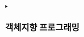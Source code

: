 <details>
<summary><h1>객체지향 프로그래밍</h1></summary>
<div markdown="1">

<h2>객체지향 프로그래밍의 특징</h2>
"객체" 들의 모임으로 파악하고자 하는 것으로 각각의 객체는 메시지를 주고받고, 데이터를 처리할 수 있습니다. (협력)
프로그램을 유연하고 변경이 용이하게 만들기 때문에 대규모 소프트웨어 개발에 많이 사용됩니다.
<br></br>

★ 유연하고, 변경이 용이하다
- 레고 블럭 조립하듯이

- 키보드, 마우스 갈아 끼우듯이

- 컴퓨터 부품 갈아 끼우듯이

- 컴포넌트를 쉽고 유연하게 변경하면서 개발할 수 있는 방법

**즉, 객체 지향 프로그래밍의 핵심은 다형성!!**

<h2>역할과 구현을 분리</h2>

역할과 구현으로 구분하면 세상이 단순해지고, 유연해지며 변경도 편리해진다.

>ex) 운전자 (역할)이 있는상태, 자동차는 어떤 종류(구현)여도 자동차의 역할을 한다.
자동차가 바뀌어도(구현) 운전자는 운전할 수 있다. (역할)

역할 = 인터페이스 / 구현 = 인터페이스를 구현한 클래스, 구현 객체

따라서 클라이언트는 대상의 역할(인터페이스)만 알면 되며, 내부구조나 대상 자체를 변경하여도 영향을 받지 않는다.

<h4>핵심❗객체를 설계할 때 역할과 구현을 명확히 분리하여 역할을 먼저 부여하고, 그 역할을 수행하는 구현 객체 만들기</h4>

<h3> ★ 정리 </h3>
- 실시계의 역할과 구현이라는 편리한 컨셉을 다형성을 통해 객체 세상으로 가져올 수 있다.

- 유연하고, 변경이 용이

- 확장 가능한 설계

- 클라이언트에 영향을 주지 않는 변경 가능

- 인터페이스를 안정적으로 잘 설계하는 것이 중요 ★

But 한계로는
- 역할(인터페이스) 자체가 변하면, 클라이언트, 서버 모두에 큰 변경 필요
  - ex) 자동차를 비행기로 변경한다면? / 대본 자체가 변경된다면?
  
🎯즉, 인터페이스를 안정적으로 잘 설계하는 것이 중요하다!!

# SOLID
  ### 좋은 객체 지향 설계의 5가지 원칙
  
> SRP (단일 책임 원칙) : 하나의 클래스는 하나의 책임만 져야한다.
∴ 변경이 있을 때 파급 효과가 적으면 단일 책임 원칙을 잘 따른 것이다.



> OCP (개방-폐쇄 운칙) : 소프트웨어 요소는 확장에는 열려 있으나 변경에는 닫혀 있어야 한다.
∴ 인터페이스를 구현한 새로운 클래스를 하나 만들어서 새로운 기능을 구현 
**❗즉, 다형성을 활용!!**

> LSP (리스코프 치환 원칙) : 프로그램의 객체는 프로그램의 정확성을 깨뜨리지 않으면서 하위 타입의 인스턴스로 바꿀 수 있어야 한다.  
∴ 다형성에서 하위 클래스는 인터페이스 규약을 다 지켜야 한다는 것, 다형성을 지원하기 위한 원칙, 인터페이스를 구현한 구현체를 믿고 사용하려면 이 원칙이 필요

> ISP (인터페이스 분리 원칙) : 특정 클라이언트를 위한 인터페이스 여러 개가 범용 인터페이스 하나보다 낫다.  
∴ 인터페이스가 명확해지고, 대체 가능성이 높아진다.

> DIP (의존관계 역전 원칙) : 프로그래머는 "**추상화에 의존해야지, 구체화에 의존하면 안된다.**" 의존성 주입은 이 원칙을 따르는 방법 중 하나이다.  
∴ 구현 클래스에 의존하지 말고, 인터페이스에 의존하라는 뜻  
❗ 즉, **역할** 에 의존해야지 **구현**에 의존하면 안된다. 인터페이스에 의존해야 유연하게 구현체를 변경할 수 있다.  

---
## ★ 정리
- 객체 지향의 핵심은 다형성
- 다형성 만으로는 쉽게 부품을 갈아 끼우듯이 개발할 수 없다.
- 다형성 만으로는 구현 객체를 변경할 때 클라이언트 코드도 함께 변경된다.
- 다형성 만으로는 OCP, DIP를 지킬 수 없다.
∴ 뭔가 더 필요하다.
</div>
</details>

